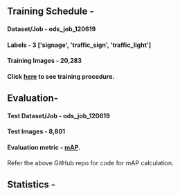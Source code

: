 ## Training Schedule - 

  #### Dataset/Job - ods_job_120619

  #### Labels - 3 ['signage', 'traffic_sign', 'traffic_light']

  #### Training Images - 20,283

  #### Click [here](/YoloV3/README.md) to see training procedure. 



## Evaluation-

  #### Test Dataset/Job - ods_job_120619

  #### Test Images - 8,801

#### Evaluation metric - [mAP](https://github.com/Cartucho/mAP). 
Refer the above GitHub repo for code for mAP calculation.
## Statistics -
